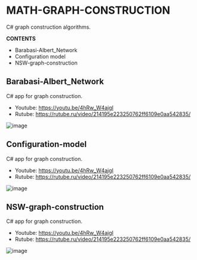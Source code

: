 # MATH-GRAPH-CONSTRUCTION
 C# graph construction algorithms.
 
**CONTENTS**
+ Barabasi-Albert_Network
+ Configuration model
+ NSW-graph-construction

## Barabasi-Albert_Network
C# app for graph construction.
- Youtube: https://youtu.be/4hRw_W4ajgI
- Rutube: https://rutube.ru/video/214195e223250762ff6109e0aa542835/
  
![image](https://github.com/user-attachments/assets/661fac67-a009-4bca-ad81-8d0d4d17c466)


## Configuration-model
C# app for graph construction.
- Youtube: https://youtu.be/4hRw_W4ajgI
- Rutube: https://rutube.ru/video/214195e223250762ff6109e0aa542835/
  
![image](https://github.com/user-attachments/assets/d7075c32-0678-4008-965e-d3b2cb820326)


## NSW-graph-construction
C# app for graph construction.
- Youtube: https://youtu.be/4hRw_W4ajgI
- Rutube: https://rutube.ru/video/214195e223250762ff6109e0aa542835/
  
![image](https://github.com/user-attachments/assets/ed0bd8c0-8904-4133-bed6-be355de030e6)

